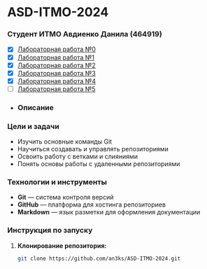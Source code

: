 # ASD-ITMO-2024
### Студент ИТМО Авдиенко Данила (464919)

- [x] [Лабораторная работа №0](https://github.com/an3ks/ASD-ITMO-2024/tree/main/lab0)
- [x] [Лабораторная работа №1](https://github.com/an3ks/ASD-ITMO-2024/tree/main/lab1)
- [x] [Лабораторная работа №2](https://github.com/an3ks/ASD-ITMO-2024/tree/main/lab2)
- [x] [Лабораторная работа №3](https://github.com/an3ks/ASD-ITMO-2024/tree/main/lab3)
- [x] [Лабораторная работа №4](https://github.com/an3ks/ASD-ITMO-2024/tree/main/lab4)
- [ ] [Лабораторная работа №5](https://github.com/an3ks/ASD-ITMO-2024/tree/main/lab5)
- ### Описание 

### Цели и задачи

- Изучить основные команды Git
- Научиться создавать и управлять репозиториями
- Освоить работу с ветками и слияниями
- Понять основы работы с удаленными репозиториями

### Технологии и инструменты

- **Git** — система контроля версий
- **GitHub** — платформа для хостинга репозиториев
- **Markdown** — язык разметки для оформления документации

### Инструкция по запуску

1. **Клонирование репозитория:**
   ```bash
   git clone https://github.com/an3ks/ASD-ITMO-2024.git

